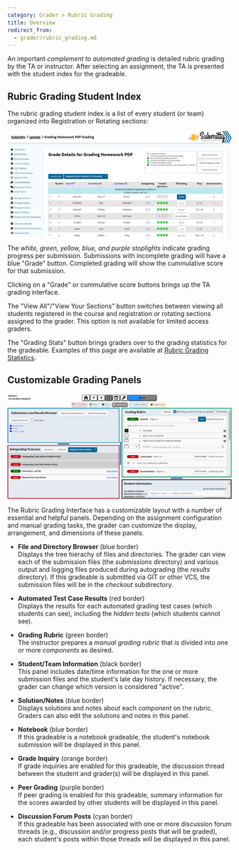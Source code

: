 ```yaml
---
category: Grader > Rubric Grading
title: Overview
redirect_from:
  - grader/rubric_grading.md
---
```


An important *complement to automated grading* is detailed rubric
grading by the TA or instructor.  After selecting an assignment, the
TA is presented with the student index for the gradeable.

## Rubric Grading Student Index

The rubric grading student index is a list of every student (or team) organized
into Registration or Rotating sections:

![](/images/ta_grading/TA_index.png)

The *white, green, yellow, blue, and purple stoplights* indicate
grading progress per submission.  Submissions with incomplete grading
will have a blue "Grade" button.  Completed grading will show the
cummulative score for that submission.

Clicking on a "Grade" or cummulative score buttons brings up the TA grading interface.

The "View All"/"View Your Sections" button switches between viewing all students registered in the course and registration or rotating sections assigned to the grader. This option is not available for limited access graders.

The "Grading Stats" button brings graders over to the grading statistics for the gradeable. Examples of this page are available at [Rubric Grading Statistics](/grader/rubric_grading/statistics).

## Customizable Grading Panels

![](/images/ta_grading/TA_grading_panes.png)

The Rubric Grading Interface has a customizable layout with a number
of essential and helpful panels.  Depending on the assignment configuration
and manual grading tasks, the grader can customize the display, arrangement,
and dimensions of these panels.

*  **File and Directory Browser** (blue border)  
   Displays the tree
   hierachy of files and directories.  The grader can view each of the
   submission files (the *submissions* directory) and various output and
   logging files produced during autograding (the *results* directory).
   If this gradeable is submitted via GIT or other VCS, the submission
   files will be in the *checkout* subdirectory.  

*  **Automated Test Case Results** (red border)  
   Displays the results for each automated grading test cases (which students can see),
   including the *hidden tests* (which students cannot see).

*  **Grading Rubric** (green border)  
   The instructor prepares a *manual grading rubric* that is divided into
   one or more *components* as desired.

*  **Student/Team Information** (black border)  
   This panel includes date/time information for the one or more submission
   files and the student's late day history.  If necessary, the grader can
   change which version is considered "active".

*  **Solution/Notes** (blue border)  
   Displays solutions and notes about each *component* on the rubric. Graders can also edit the solutions and notes in this panel.

*  **Notebook** (blue border)  
   If this gradeable is a notebook gradeable, the student's notebook submission will be displayed in this panel.

*  **Grade Inquiry** (orange border)  
   If grade inquiries are enabled for this gradeable, the discussion thread
   between the student and grader(s) will be displayed in this panel.
 
*  **Peer Grading** (purple border)  
   If peer grading is enabled for this gradeable, summary information for the
   scores awarded by other students will be displayed in this panel.

*  **Discussion Forum Posts** (cyan border)  
   If this gradeable has been associated with one or more discussion forum
   threads (e.g., discussion and/or progress posts that will be graded), each
   student's posts within those threads will be displayed in this panel.
